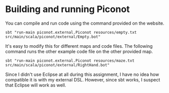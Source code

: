 # Building and running Piconot
You can compile and run code using the command provided on the website.

`sbt "run-main piconot.external.Piconot resources/empty.txt src/main/scala/piconot/external/Empty.bot"`

It's easy to modify this for different maps and code files. The following command runs the other example code file on the other provided map.

`sbt "run-main piconot.external.Piconot resources/maze.txt src/main/scala/piconot/external/RightHand.bot"`

Since I didn't use Eclipse at all during this assignment, I have no idea how compatible it is with my external DSL. However, since sbt works, I suspect that Eclipse will work as well.